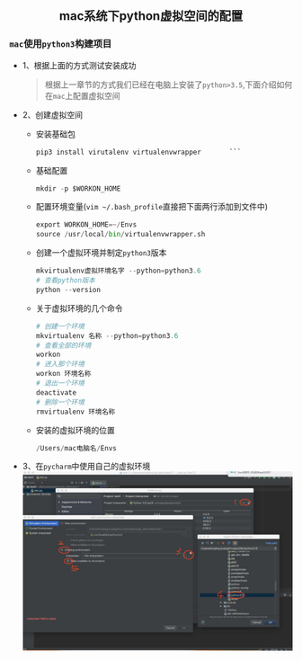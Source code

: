 ## <center>mac系统下python虚拟空间的配置</center>


### `mac`使用`python3`构建项目
* 1、根据上面的方式测试安装成功
  > 根据上一章节的方式我们已经在电脑上安装了`python>3.5`,下面介绍如何在`mac`上配置虚拟空间

* 2、创建虚拟空间
	* 安装基础包
	
		```python
		pip3 install virutalenv virtualenvwrapper		``` 
		
	* 基础配置
	
		```python
		mkdir -p $WORKON_HOME
		```
		
	* 配置环境变量(`vim ~/.bash_profile`直接把下面两行添加到文件中)

		```python
		export WORKON_HOME=~/Envs
		source /usr/local/bin/virtualenvwrapper.sh
		```
	* 创建一个虚拟环境并制定`python3`版本

		```python
		mkvirtualenv虚拟环境名字 --python=python3.6
		# 查看python版本
		python --version
		```
	* 关于虚拟环境的几个命令

		```python
		# 创建一个环境
		mkvirtualenv 名称 --python=python3.6
		# 查看全部的环境
		workon
		# 进入那个环境
		workon 环境名称
		# 退出一个环境
		deactivate
		# 删除一个环境
		rmvirtualenv 环境名称
		```
	
	* 安装的虚拟环境的位置

		```python
		/Users/mac电脑名/Envs
		```
		
* 3、在`pycharm`中使用自己的虚拟环境
	![图片](./source/images/mac-python.jpg)